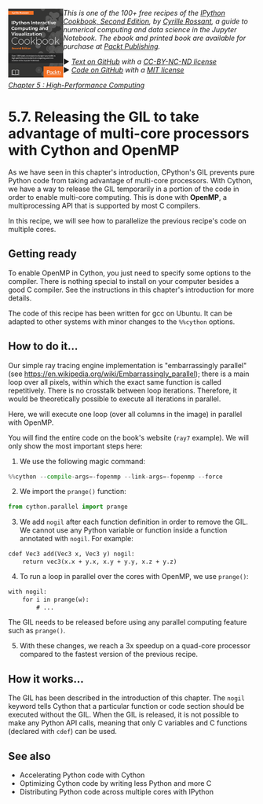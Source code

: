 <a href="https://github.com/ipython-books/cookbook-2nd"><img src="../cover-cookbook-2nd.png" align="left" alt="IPython Cookbook, Second Edition" height="140" /></a> *This is one of the 100+ free recipes of the [IPython Cookbook, Second Edition](https://github.com/ipython-books/cookbook-2nd), by [Cyrille Rossant](http://cyrille.rossant.net), a guide to numerical computing and data science in the Jupyter Notebook. The ebook and printed book are available for purchase at [Packt Publishing](https://www.packtpub.com/big-data-and-business-intelligence/ipython-interactive-computing-and-visualization-cookbook-second-e).*

▶ *[Text on GitHub](https://github.com/ipython-books/cookbook-2nd) with a [CC-BY-NC-ND license](https://creativecommons.org/licenses/by-nc-nd/3.0/us/legalcode)*  
▶ *[Code on GitHub](https://github.com/ipython-books/cookbook-2nd-code) with a [MIT license](https://opensource.org/licenses/MIT)*

[*Chapter 5 : High-Performance Computing*](./)

# 5.7. Releasing the GIL to take advantage of multi-core processors with Cython and OpenMP

As we have seen in this chapter's introduction, CPython's GIL prevents pure Python code from taking advantage of multi-core processors. With Cython, we have a way to release the GIL temporarily in a portion of the code in order to enable multi-core computing. This is done with **OpenMP**, a multiprocessing API that is supported by most C compilers.

In this recipe, we will see how to parallelize the previous recipe's code on multiple cores.

## Getting ready

To enable OpenMP in Cython, you just need to specify some options to the compiler. There is nothing special to install on your computer besides a good C compiler. See the instructions in this chapter's introduction for more details.

The code of this recipe has been written for gcc on Ubuntu. It can be adapted to other systems with minor changes to the `%%cython` options.

## How to do it...

Our simple ray tracing engine implementation is "embarrassingly parallel" (see https://en.wikipedia.org/wiki/Embarrassingly_parallel); there is a main loop over all pixels, within which the exact same function is called repetitively. There is no crosstalk between loop iterations. Therefore, it would be theoretically possible to execute all iterations in parallel.

Here, we will execute one loop (over all columns in the image) in parallel with OpenMP.

You will find the entire code on the book's website (`ray7` example). We will only show the most important steps here:

1. We use the following magic command:

```python
%%cython --compile-args=-fopenmp --link-args=-fopenmp --force
```

2. We import the `prange()` function:

```python
from cython.parallel import prange
```

3. We add `nogil` after each function definition in order to remove the GIL. We cannot use any Python variable or function inside a function annotated with `nogil`. For example:

```cython
cdef Vec3 add(Vec3 x, Vec3 y) nogil:
    return vec3(x.x + y.x, x.y + y.y, x.z + y.z)
```

4. To run a loop in parallel over the cores with OpenMP, we use `prange()`:

```cython
with nogil:
    for i in prange(w):
        # ...
```

The GIL needs to be released before using any parallel computing feature such as `prange()`.

5. With these changes, we reach a 3x speedup on a quad-core processor compared to the fastest version of the previous recipe.

## How it works...

The GIL has been described in the introduction of this chapter. The `nogil` keyword tells Cython that a particular function or code section should be executed without the GIL. When the GIL is released, it is not possible to make any Python API calls, meaning that only C variables and C functions (declared with `cdef`) can be used.

## See also

* Accelerating Python code with Cython
* Optimizing Cython code by writing less Python and more C
* Distributing Python code across multiple cores with IPython
